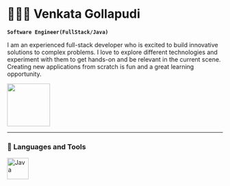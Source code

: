 # 🧑🏽‍💻 Venkata Gollapudi

**`Software Engineer(FullStack/Java)`**

I am an experienced full-stack developer who is excited to build innovative solutions to complex problems. I love to explore different technologies and experiment with them to get hands-on and be relevant in the current scene. Creating new applications from scratch is fun and a great learning opportunity.

<img width="100px" src="https://github.com/ragtk49/ragtk49/assets/77735586/5ac91f6e-9a8c-4af8-94e8-807e3ae845fd
"/>

---
### 🧰 Languages and Tools

<img align="left" alt="Java" width="50px" style="padding-right:10px" src="https://cdn.jsdelivr.net/gh/devicons/devicon@latest/icons/java/java-original.svg" /> 





<!--
**ragtk49/ragtk49** is a ✨ _special_ ✨ repository because its `README.md` (this file) appears on your GitHub profile.

Here are some ideas to get you started:

- 🔭 I’m currently working on ...
- 🌱 I’m currently learning ...
- 👯 I’m looking to collaborate on ...
- 🤔 I’m looking for help with ...
- 💬 Ask me about ...
- 📫 How to reach me: ...
- 😄 Pronouns: ...
- ⚡ Fun fact: ...
-->
